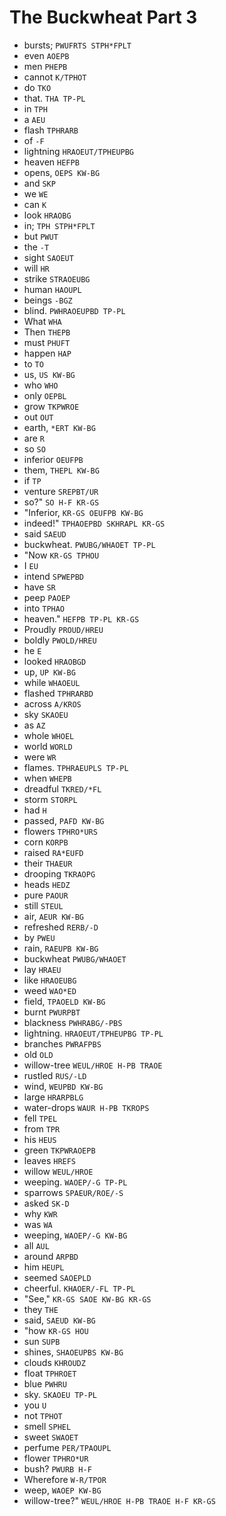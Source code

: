 # The Buckwheat Part 3

* bursts; `PWUFRTS STPH*FPLT`
* even `AOEPB`
* men `PHEPB`
* cannot `K/TPHOT`
* do `TKO`
* that. `THA TP-PL`
* in `TPH`
* a `AEU`
* flash `TPHRARB`
* of `-F`
* lightning `HRAOEUT/TPHEUPBG`
* heaven `HEFPB`
* opens, `OEPS KW-BG`
* and `SKP`
* we `WE`
* can `K`
* look `HRAOBG`
* in; `TPH STPH*FPLT`
* but `PWUT`
* the `-T`
* sight `SAOEUT`
* will `HR`
* strike `STRAOEUBG`
* human `HAOUPL`
* beings `-BGZ`
* blind. `PWHRAOEUPBD TP-PL`
* What `WHA`
* Then `THEPB`
* must `PHUFT`
* happen `HAP`
* to `TO`
* us, `US KW-BG`
* who `WHO`
* only `OEPBL`
* grow `TKPWROE`
* out `OUT`
* earth, `*ERT KW-BG`
* are `R`
* so `SO`
* inferior `OEUFPB`
* them, `THEPL KW-BG`
* if `TP`
* venture `SREPBT/UR`
* so?" `SO H-F KR-GS`
* "Inferior, `KR-GS OEUFPB KW-BG`
* indeed!" `TPHAOEPBD SKHRAPL KR-GS`
* said `SAEUD`
* buckwheat. `PWUBG/WHAOET TP-PL`
* "Now `KR-GS TPHOU`
* I `EU`
* intend `SPWEPBD`
* have `SR`
* peep `PAOEP`
* into `TPHAO`
* heaven." `HEFPB TP-PL KR-GS`
* Proudly `PROUD/HREU`
* boldly `PWOLD/HREU`
* he `E`
* looked `HRAOBGD`
* up, `UP KW-BG`
* while `WHAOEUL`
* flashed `TPHRARBD`
* across `A/KROS`
* sky `SKAOEU`
* as `AZ`
* whole `WHOEL`
* world `WORLD`
* were `WR`
* flames. `TPHRAEUPLS TP-PL`
* when `WHEPB`
* dreadful `TKRED/*FL`
* storm `STORPL`
* had `H`
* passed, `PAFD KW-BG`
* flowers `TPHRO*URS`
* corn `KORPB`
* raised `RA*EUFD`
* their `THAEUR`
* drooping `TKRAOPG`
* heads `HEDZ`
* pure `PAOUR`
* still `STEUL`
* air, `AEUR KW-BG`
* refreshed `RERB/-D`
* by `PWEU`
* rain, `RAEUPB KW-BG`
* buckwheat `PWUBG/WHAOET`
* lay `HRAEU`
* like `HRAOEUBG`
* weed `WAO*ED`
* field, `TPAOELD KW-BG`
* burnt `PWURPBT`
* blackness `PWHRABG/-PBS`
* lightning. `HRAOEUT/TPHEUPBG TP-PL`
* branches `PWRAFPBS`
* old `OLD`
* willow-tree `WEUL/HROE H-PB TRAOE`
* rustled `RUS/-LD`
* wind, `WEUPBD KW-BG`
* large `HRARPBLG`
* water-drops `WAUR H-PB TKROPS`
* fell `TPEL`
* from `TPR`
* his `HEUS`
* green `TKPWRAOEPB`
* leaves `HREFS`
* willow `WEUL/HROE`
* weeping. `WAOEP/-G TP-PL`
* sparrows `SPAEUR/ROE/-S`
* asked `SK-D`
* why `KWR`
* was `WA`
* weeping, `WAOEP/-G KW-BG`
* all `AUL`
* around `ARPBD`
* him `HEUPL`
* seemed `SAOEPLD`
* cheerful. `KHAOER/-FL TP-PL`
* "See," `KR-GS SAOE KW-BG KR-GS`
* they `THE`
* said, `SAEUD KW-BG`
* "how `KR-GS HOU`
* sun `SUPB`
* shines, `SHAOEUPBS KW-BG`
* clouds `KHROUDZ`
* float `TPHROET`
* blue `PWHRU`
* sky. `SKAOEU TP-PL`
* you `U`
* not `TPHOT`
* smell `SPHEL`
* sweet `SWAOET`
* perfume `PER/TPAOUPL`
* flower `TPHRO*UR`
* bush? `PWURB H-F`
* Wherefore `W-R/TPOR`
* weep, `WAOEP KW-BG`
* willow-tree?" `WEUL/HROE H-PB TRAOE H-F KR-GS`
